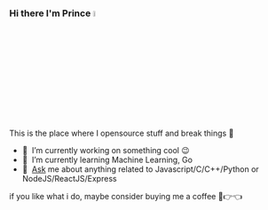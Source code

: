### Hi there I'm Prince <a href="https://www.gautamkrishnar.com/"><img src="https://media.giphy.com/media/hvRJCLFzcasrR4ia7z/giphy.gif" width="5%"></a>

This is the place where I opensource stuff and break things :rofl:

- 🔭 &nbsp;I’m currently working on something cool :wink:
- 🌱 &nbsp;I’m currently learning Machine Learning, Go
- 💬 &nbsp;[Ask](mailto:usernamecopied5656@gmai.com) me about anything related to Javascript/C/C++/Python or NodeJS/ReactJS/Express 

if you like what i do, maybe consider buying me a coffee 🥺👉👈
